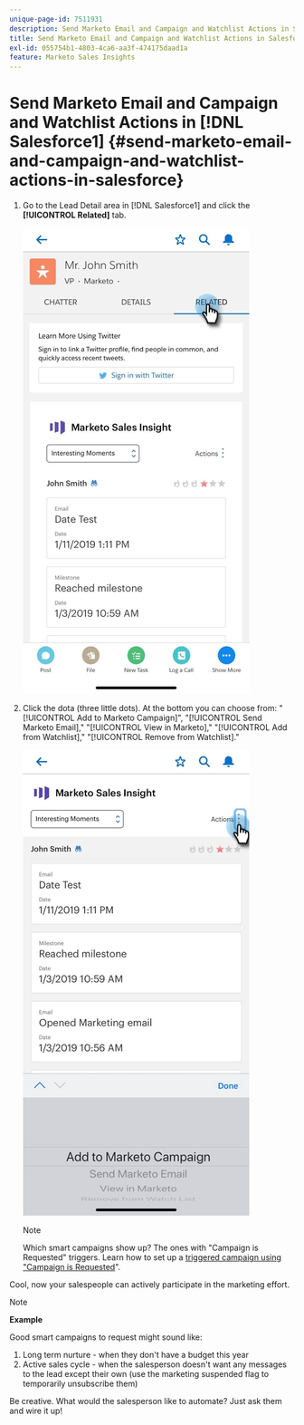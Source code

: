 ```yaml
---
unique-page-id: 7511931
description: Send Marketo Email and Campaign and Watchlist Actions in Salesforce1 - Marketo Docs - Product Documentation
title: Send Marketo Email and Campaign and Watchlist Actions in Salesforce1
exl-id: 055754b1-4803-4ca6-aa3f-474175daad1a
feature: Marketo Sales Insights
---
```

# Send Marketo Email and Campaign and Watchlist Actions in [!DNL Salesforce1] {#send-marketo-email-and-campaign-and-watchlist-actions-in-salesforce}

1. Go to the Lead Detail area in [!DNL Salesforce1] and click the **[!UICONTROL Related]** tab.

   ![](assets/one-1.png)

1. Click the dota (three little dots). At the bottom you can choose from: "[!UICONTROL Add to Marketo Campaign]", "[!UICONTROL Send Marketo Email]," "[!UICONTROL View in Marketo]," "[!UICONTROL Add from Watchlist]," "[!UICONTROL Remove from Watchlist]."

   ![](assets/two-1.png)

   >[!NOTE]
   >
   >Which smart campaigns show up? The ones with "Campaign is Requested" triggers. Learn how to set up a [triggered campaign using "Campaign is Requested](/help/marketo/product-docs/core-marketo-concepts/smart-campaigns/flow-actions/request-campaign.md)".

Cool, now your salespeople can actively participate in the marketing effort.

>[!NOTE]
>
>**Example**
>
>Good smart campaigns to request might sound like:
>
>1. Long term nurture - when they don't have a budget this year
>1. Active sales cycle - when the salesperson doesn't want any messages to the lead except their own (use the marketing suspended flag to temporarily unsubscribe them)
>
>Be creative. What would the salesperson like to automate? Just ask them and wire it up!
